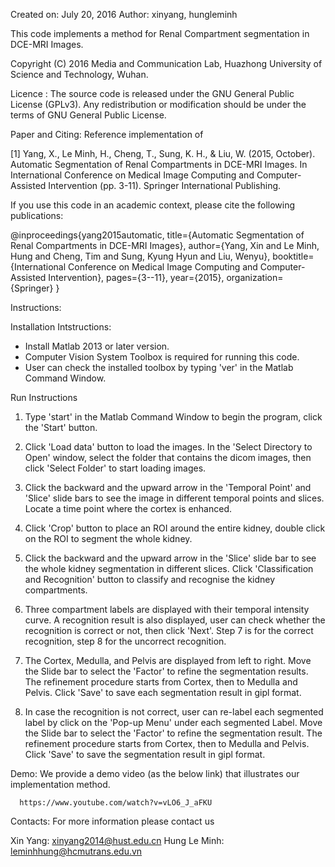 Created on: July 20, 2016
Author: xinyang, hungleminh

This code implements a method for Renal Compartment segmentation in DCE-MRI Images. 

Copyright (C) 2016 Media and Communication Lab, Huazhong University of Science and Technology, Wuhan. 

Licence : The source code is released under the GNU General Public License (GPLv3). Any redistribution or modification should be under the terms of GNU General Public License. 

Paper and Citing: Reference implementation of 

[1] Yang, X., Le Minh, H., Cheng, T., Sung, K. H., & Liu, W. (2015, October). Automatic Segmentation of Renal Compartments in DCE-MRI Images. In International Conference on Medical Image Computing and Computer-Assisted Intervention (pp. 3-11). Springer International Publishing.

If you use this code in an academic context, please cite the following publications:

@inproceedings{yang2015automatic,
  title={Automatic Segmentation of Renal Compartments in DCE-MRI Images},
  author={Yang, Xin and Le Minh, Hung and Cheng, Tim and Sung, Kyung Hyun and Liu, Wenyu},
  booktitle={International Conference on Medical Image Computing and Computer-Assisted Intervention},
  pages={3--11},
  year={2015},
  organization={Springer}
}

Instructions: 

Installation Intstructions: 

- Install Matlab 2013 or later version.  
- Computer Vision System Toolbox is required for running this code. 
- User can check the installed toolbox by typing 'ver' in the Matlab Command Window. 

Run Instructions

1. Type 'start' in the Matlab Command Window to begin the program, click the 'Start' button. 

2. Click 'Load data' button to load the images. In the 'Select Directory to Open' window, select the folder that contains the dicom images, then click 'Select Folder' to start loading images. 

3. Click the backward and the upward arrow in the 'Temporal Point' and 'Slice' slide bars to see the image in different temporal points and slices. Locate a time point where the cortex is enhanced. 

4. Click 'Crop' button to place an ROI around the entire kidney, double click on the ROI to segment the whole kidney. 

5. Click the backward and the upward arrow in the 'Slice' slide bar to see the whole kidney segmentation in different slices. Click 'Classification and Recognition' button to classify and recognise the kidney compartments. 

6. Three compartment labels are displayed with their temporal intensity curve. A recognition result is also displayed, user can check whether the recognition is correct or not, then click 'Next'. Step 7 is for the correct recognition, step 8 for the uncorrect recognition.  

7. The Cortex, Medulla, and Pelvis are displayed from left to right. Move the Slide bar to select the 'Factor' to refine the segmentation results. The refinement procedure starts from Cortex, then to Medulla and Pelvis. Click 'Save' to save each segmentation result in gipl format. 

8. In case the recognition is not correct, user can re-label each segmented label by click on the 'Pop-up Menu' under each segmented Label. Move the Slide bar to select the 'Factor' to refine the segmentation result. The refinement procedure starts from Cortex, then to Medulla and Pelvis. Click 'Save' to save the segmentation result in gipl format. 

Demo: We provide a demo video (as the below link) that illustrates our implementation method.  

      https://www.youtube.com/watch?v=vLO6_J_aFKU

Contacts: For more information please contact us 

Xin Yang: xinyang2014@hust.edu.cn
Hung Le Minh: leminhhung@hcmutrans.edu.vn